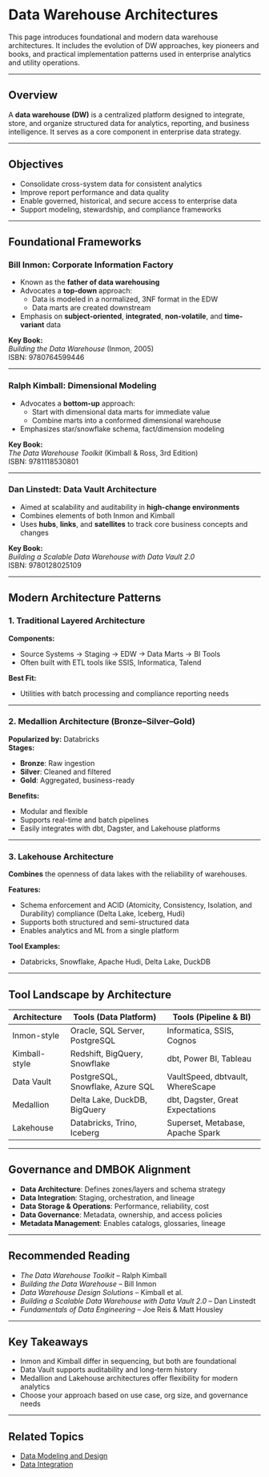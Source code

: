# Data Warehouse Architectures

This page introduces foundational and modern data warehouse architectures. It includes the evolution of DW approaches, key pioneers and books, and practical implementation patterns used in enterprise analytics and utility operations.

---

## Overview

A **data warehouse (DW)** is a centralized platform designed to integrate, store, and organize structured data for analytics, reporting, and business intelligence. It serves as a core component in enterprise data strategy.

---

## Objectives

- Consolidate cross-system data for consistent analytics
- Improve report performance and data quality
- Enable governed, historical, and secure access to enterprise data
- Support modeling, stewardship, and compliance frameworks

---

## Foundational Frameworks

### Bill Inmon: Corporate Information Factory

- Known as the **father of data warehousing**
- Advocates a **top-down** approach:
  - Data is modeled in a normalized, 3NF format in the EDW
  - Data marts are created downstream
- Emphasis on **subject-oriented**, **integrated**, **non-volatile**, and **time-variant** data

**Key Book:**  
*Building the Data Warehouse* (Inmon, 2005)  
ISBN: 9780764599446

---

### Ralph Kimball: Dimensional Modeling

- Advocates a **bottom-up** approach:
  - Start with dimensional data marts for immediate value
  - Combine marts into a conformed dimensional warehouse
- Emphasizes star/snowflake schema, fact/dimension modeling

**Key Book:**  
*The Data Warehouse Toolkit* (Kimball & Ross, 3rd Edition)  
ISBN: 9781118530801

---

### Dan Linstedt: Data Vault Architecture

- Aimed at scalability and auditability in **high-change environments**
- Combines elements of both Inmon and Kimball
- Uses **hubs**, **links**, and **satellites** to track core business concepts and changes

**Key Book:**  
*Building a Scalable Data Warehouse with Data Vault 2.0*  
ISBN: 9780128025109

---

## Modern Architecture Patterns

### 1. Traditional Layered Architecture

**Components:**
- Source Systems → Staging → EDW → Data Marts → BI Tools
- Often built with ETL tools like SSIS, Informatica, Talend

**Best Fit:**
- Utilities with batch processing and compliance reporting needs

---

### 2. Medallion Architecture (Bronze–Silver–Gold)

**Popularized by:** Databricks  
**Stages:**

- **Bronze**: Raw ingestion  
- **Silver**: Cleaned and filtered  
- **Gold**: Aggregated, business-ready

**Benefits:**

- Modular and flexible
- Supports real-time and batch pipelines
- Easily integrates with dbt, Dagster, and Lakehouse platforms

---

### 3. Lakehouse Architecture

**Combines** the openness of data lakes with the reliability of warehouses.

**Features:**

- Schema enforcement and ACID (Atomicity, Consistency, Isolation, and Durability) compliance (Delta Lake, Iceberg, Hudi)
- Supports both structured and semi-structured data
- Enables analytics and ML from a single platform

**Tool Examples:**

- Databricks, Snowflake, Apache Hudi, Delta Lake, DuckDB

---

## Tool Landscape by Architecture

| Architecture      | Tools (Data Platform)            | Tools (Pipeline & BI)                |
|------------------|-----------------------------------|--------------------------------------|
| Inmon-style       | Oracle, SQL Server, PostgreSQL   | Informatica, SSIS, Cognos            |
| Kimball-style     | Redshift, BigQuery, Snowflake    | dbt, Power BI, Tableau               |
| Data Vault        | PostgreSQL, Snowflake, Azure SQL | VaultSpeed, dbtvault, WhereScape     |
| Medallion         | Delta Lake, DuckDB, BigQuery     | dbt, Dagster, Great Expectations     |
| Lakehouse         | Databricks, Trino, Iceberg       | Superset, Metabase, Apache Spark     |

---

## Governance and DMBOK Alignment

- **Data Architecture**: Defines zones/layers and schema strategy  
- **Data Integration**: Staging, orchestration, and lineage  
- **Data Storage & Operations**: Performance, reliability, cost  
- **Data Governance**: Metadata, ownership, and access policies  
- **Metadata Management**: Enables catalogs, glossaries, lineage  

---

## Recommended Reading

- *The Data Warehouse Toolkit* – Ralph Kimball  
- *Building the Data Warehouse* – Bill Inmon  
- *Data Warehouse Design Solutions* – Kimball et al.  
- *Building a Scalable Data Warehouse with Data Vault 2.0* – Dan Linstedt  
- *Fundamentals of Data Engineering* – Joe Reis & Matt Housley

---

## Key Takeaways

- Inmon and Kimball differ in sequencing, but both are foundational
- Data Vault supports auditability and long-term history
- Medallion and Lakehouse architectures offer flexibility for modern analytics
- Choose your approach based on use case, org size, and governance needs

---

## Related Topics

- [Data Modeling and Design](../03_modeling/index.md)  
- [Data Integration](../06_integration/index.md)  